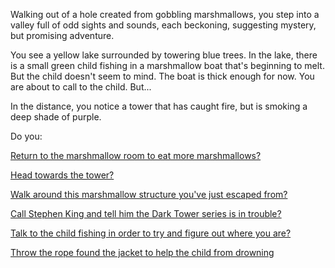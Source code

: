 Walking out of a hole created from gobbling marshmallows, you step into a
valley full of odd sights and sounds, each beckoning, suggesting mystery, but promising adventure. 

You see a yellow lake surrounded by towering blue trees. In the lake, there is a small green
child fishing in a marshmallow boat that's beginning to melt. But the child doesn't seem
to mind. The boat is thick enough for now. You are about to call to the child. But...

In the distance, you notice a tower that has caught fire, but is smoking a deep shade of purple.

Do you:

[Return to the marshmallow room to eat more marshmallows?](../eating-walls/eating-marshmallows.md)

[Head towards the tower?](./journey-to-flaming-tower/journey-to-flaming-tower.md)

[Walk around this marshmallow structure you've just escaped from?](./investigate-marshmallow-structure/investigate-marshmallow-structure.md)

[Call Stephen King and tell him the Dark Tower series is in trouble?](./call-king/call-king.md)

[Talk to the child fishing in order to try and figure out where you are?](./talk-child/talk-child.md)

[Throw the rope found the jacket to help the child from drowning](./throw-rope/throw-rope.md)

